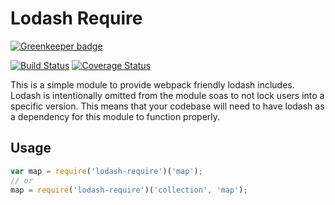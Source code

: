 # Lodash Require

[![Greenkeeper badge](https://badges.greenkeeper.io/elliotttf/lodash-require.svg)](https://greenkeeper.io/)

[![Build Status](https://travis-ci.org/elliotttf/lodash-require.svg?branch=master)](https://travis-ci.org/elliotttf/lodash-require)
[![Coverage Status](https://coveralls.io/repos/elliotttf/lodash-require/badge.svg?branch=master&service=github)](https://coveralls.io/github/elliotttf/lodash-require?branch=master)

This is a simple module to provide webpack friendly lodash includes. Lodash is intentionally
omitted from the module soas to not lock users into a specific version. This means that your
codebase will need to have lodash as a dependency for this module to function properly.

## Usage

```javascript
var map = require('lodash-require')('map');
// or
map = require('lodash-require')('collection', 'map');
```
